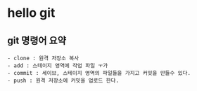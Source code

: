 # hello git

## git 명령어 요약

    - clone : 원격 저장소 복사
    - add : 스테이지 영역에 작업 파일 ㅜ가
    - commit : 세이브, 스테이지 영역의 파일들을 가지고 커밋을 만들수 있다.
    - push : 원격 저장소에 커밋을 업로드 한다.